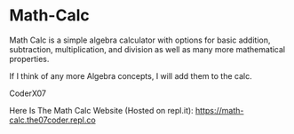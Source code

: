 # Math-Calc
Math Calc is a simple algebra calculator with options for basic addition, subtraction, multiplication, and division as well as many more mathematical properties. 

If I think of any more Algebra concepts, I will add them to the calc. 

CoderX07

Here Is The Math Calc Website (Hosted on repl.it): https://math-calc.the07coder.repl.co
